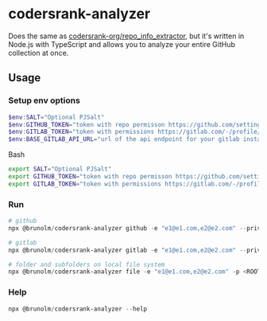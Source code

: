 # codersrank-analyzer

Does the same as [codersrank-org/repo_info_extractor](https://github.com/codersrank-org/repo_info_extractor/tree/master), but it's written in Node.js with TypeScript and allows you to analyze your entire GitHub collection at once.

## Usage

### Setup env options

```powershell
$env:SALT="Optional PJSalt"
$env:GITHUB_TOKEN="token with repo permisson https://github.com/settings/tokens"
$env:GITLAB_TOKEN="token with permissions https://gitlab.com/-/profile/personal_access_tokens"
$env:BASE_GITLAB_API_URL="url of the api endpoint for your gitlab instance: https://gitlab.mycompanyaddress.net/api/v4"
```

Bash

```bash
export SALT="Optional PJSalt"
export GITHUB_TOKEN="token with repo permisson https://github.com/settings/tokens"
export GITLAB_TOKEN="token with permissions https://gitlab.com/-/profile/personal_access_tokens"
```

### Run

```powershell
# github
npx @brunolm/codersrank-analyzer github -e "e1@e1.com,e2@e2.com" --private --upload

# gitlab
npx @brunolm/codersrank-analyzer gitlab -e "e1@e1.com,e2@e2.com" --private --upload

# folder and subfolders on local file system
npx @brunolm/codersrank-analyzer file -e "e1@e1.com,e2@e2.com" -p <ROOT_PATH> --upload
```

### Help

```powershell
npx @brunolm/codersrank-analyzer --help
```
